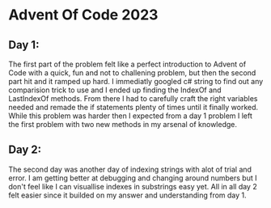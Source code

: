 # Advent Of Code 2023

## Day 1:

The first part of the problem felt like a perfect introduction to Advent of Code with a quick, fun and not to challening problem,
but then the second part hit and it ramped up hard.
I immediatly googled c# string to find out any comparision trick to use and I ended up finding the IndexOf and LastIndexOf methods.
From there I had to carefully craft the right variables needed and remade the if statements plenty of times until it finally worked.
While this problem was harder then I expected from a day 1 problem I left the first problem with two new methods in my arsenal of knowledge.

## Day 2:

The second day was another day of indexing strings with alot of trial and error. I am getting better at debugging and changing around numbers
but I don't feel like I can visuallise indexes in substrings easy yet.
All in all day 2 felt easier since it builded on my answer and understanding from day 1.